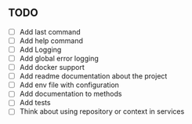 ## TODO

- [ ] Add last command
- [ ] Add help command
- [ ] Add Logging
- [ ] Add global error logging
- [ ] Add docker support
- [ ] Add readme documentation about the project
- [ ] Add env file with configuration
- [ ] Add documentation to methods
- [ ] Add tests
- [ ] Think about using repository or context in services
